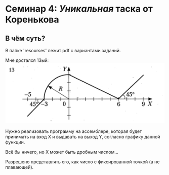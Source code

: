 # Семинар 4: *Уникальная* таска от Коренькова
## В чём суть?
В папке 'resourses' лежит pdf с вариантами заданий.

Мне достался 13ый:
![График функции для реализации](resourses/image.png)

Нужно реализовать программу на ассемблере, которая будет принимать на вход X и выдавать на выход Y, согласно графику данной функции.

Всё бы ничего, но X может быть дробным числом...

Разрешено представлять его, как число с фиксированной точкой (а не плавающей).


